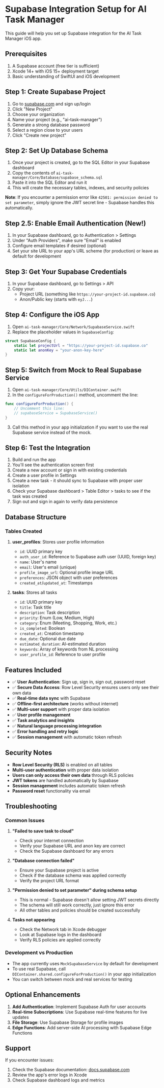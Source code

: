 # Supabase Integration Setup for AI Task Manager

This guide will help you set up Supabase integration for the AI Task Manager iOS app.

## Prerequisites

1. A Supabase account (free tier is sufficient)
2. Xcode 14+ with iOS 15+ deployment target
3. Basic understanding of SwiftUI and iOS development

## Step 1: Create Supabase Project

1. Go to [supabase.com](https://supabase.com) and sign up/login
2. Click "New Project"
3. Choose your organization
4. Name your project (e.g., "ai-task-manager")
5. Generate a strong database password
6. Select a region close to your users
7. Click "Create new project"

## Step 2: Set Up Database Schema

1. Once your project is created, go to the SQL Editor in your Supabase dashboard
2. Copy the contents of `ai-task-manager/Core/Database/supabase_schema.sql`
3. Paste it into the SQL Editor and run it
4. This will create the necessary tables, indexes, and security policies

**Note**: If you encounter a permission error like `42501: permission denied to set parameter`, simply ignore the JWT secret line - Supabase handles this automatically.

## Step 2.5: Enable Email Authentication (New!)

1. In your Supabase dashboard, go to Authentication > Settings
2. Under "Auth Providers", make sure "Email" is enabled
3. Configure email templates if desired (optional)
4. Set your site URL to your app's URL scheme (for production) or leave as default for development

## Step 3: Get Your Supabase Credentials

1. In your Supabase dashboard, go to Settings > API
2. Copy your:
   - Project URL (something like `https://your-project-id.supabase.co`)
   - Anon/Public key (starts with `eyJ...`)

## Step 4: Configure the iOS App

1. Open `ai-task-manager/Core/Network/SupabaseService.swift`
2. Replace the placeholder values in `SupabaseConfig`:

```swift
struct SupabaseConfig {
    static let projectUrl = "https://your-project-id.supabase.co"
    static let anonKey = "your-anon-key-here"
}
```

## Step 5: Switch from Mock to Real Supabase Service

1. Open `ai-task-manager/Core/Utils/DIContainer.swift`
2. In the `configureForProduction()` method, uncomment the line:

```swift
func configureForProduction() {
    // Uncomment this line:
    // supabaseService = SupabaseService()
}
```

3. Call this method in your app initialization if you want to use the real Supabase service instead of the mock.

## Step 6: Test the Integration

1. Build and run the app
2. You'll see the authentication screen first
3. Create a new account or sign in with existing credentials
4. Create a user profile in Settings
5. Create a new task - it should sync to Supabase with proper user isolation
6. Check your Supabase dashboard > Table Editor > tasks to see if the task was created
7. Sign out and sign in again to verify data persistence

## Database Structure

### Tables Created

1. **user_profiles**: Stores user profile information
   - `id`: UUID primary key
   - `auth_user_id`: Reference to Supabase auth user (UUID, foreign key)
   - `name`: User's name
   - `email`: User's email (unique)
   - `profile_image_url`: Optional profile image URL
   - `preferences`: JSON object with user preferences
   - `created_at`/`updated_at`: Timestamps

2. **tasks**: Stores all tasks
   - `id`: UUID primary key
   - `title`: Task title
   - `description`: Task description
   - `priority`: Enum (Low, Medium, High)
   - `category`: Enum (Meeting, Shopping, Work, etc.)
   - `is_completed`: Boolean
   - `created_at`: Creation timestamp
   - `due_date`: Optional due date
   - `estimated_duration`: AI-estimated duration
   - `keywords`: Array of keywords from NL processing
   - `user_profile_id`: Reference to user profile

## Features Included

- ✅ **User Authentication**: Sign up, sign in, sign out, password reset
- ✅ **Secure Data Access**: Row Level Security ensures users only see their own data
- ✅ **Real-time data sync** with Supabase
- ✅ **Offline-first architecture** (works without internet)
- ✅ **Multi-user support** with proper data isolation
- ✅ **User profile management**
- ✅ **Task analytics and insights**
- ✅ **Natural language processing integration**
- ✅ **Error handling and retry logic**
- ✅ **Session management** with automatic token refresh

## Security Notes

- **Row Level Security (RLS)** is enabled on all tables
- **Multi-user authentication** with proper data isolation
- **Users can only access their own data** through RLS policies
- **JWT tokens** are handled automatically by Supabase
- **Session management** includes automatic token refresh
- **Password reset** functionality via email

## Troubleshooting

### Common Issues

1. **"Failed to save task to cloud"**
   - Check your internet connection
   - Verify your Supabase URL and anon key are correct
   - Check the Supabase dashboard for any errors

2. **"Database connection failed"**
   - Ensure your Supabase project is active
   - Check if the database schema was applied correctly
   - Verify the project URL format

3. **"Permission denied to set parameter" during schema setup**
   - This is normal - Supabase doesn't allow setting JWT secrets directly
   - The schema will still work correctly, just ignore this error
   - All other tables and policies should be created successfully

4. **Tasks not appearing**
   - Check the Network tab in Xcode debugger
   - Look at Supabase logs in the dashboard
   - Verify RLS policies are applied correctly

### Development vs Production

- The app currently uses `MockSupabaseService` by default for development
- To use real Supabase, call `DIContainer.shared.configureForProduction()` in your app initialization
- You can switch between mock and real services for testing

## Optional Enhancements

1. **Add Authentication**: Implement Supabase Auth for user accounts
2. **Real-time Subscriptions**: Use Supabase real-time features for live updates
3. **File Storage**: Use Supabase Storage for profile images
4. **Edge Functions**: Add server-side AI processing with Supabase Edge Functions

## Support

If you encounter issues:
1. Check the Supabase documentation: [docs.supabase.com](https://docs.supabase.com)
2. Review the app's error logs in Xcode
3. Check Supabase dashboard logs and metrics
